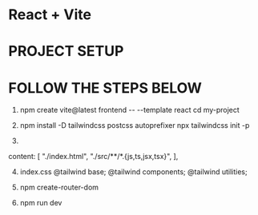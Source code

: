 # React + Vite

# PROJECT SETUP
# FOLLOW THE STEPS BELOW
1. npm create vite@latest frontend -- --template react
   cd my-project

2. npm install -D tailwindcss postcss autoprefixer
  npx tailwindcss init -p

3.
  content: [
    "./index.html",
    "./src/**/*.{js,ts,jsx,tsx}",
  ],

4. index.css
@tailwind base;
@tailwind components;
@tailwind utilities;

5. npm create-router-dom

5. npm run dev
